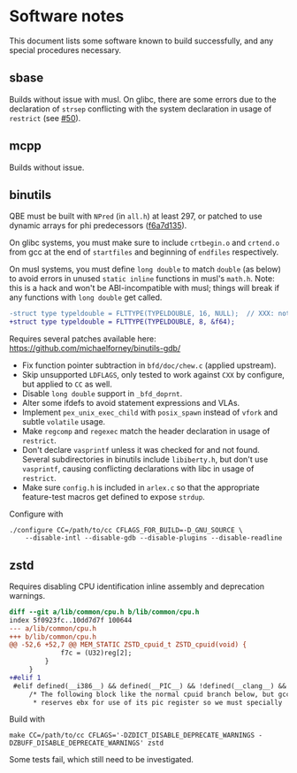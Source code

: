 # Software notes

This document lists some software known to build successfully, and any
special procedures necessary.

## sbase

Builds without issue with musl. On glibc, there are some errors due to
the declaration of `strsep` conflicting with the system declaration in
usage of `restrict` (see [#50]).

[#50]: https://todo.sr.ht/~mcf/cc-issues/50

## mcpp

Builds without issue.

## binutils

QBE must be built with `NPred` (in `all.h`) at least 297, or patched to
use dynamic arrays for phi predecessors ([f6a7d135]).

On glibc systems, you must make sure to include `crtbegin.o` and
`crtend.o` from gcc at the end of `startfiles` and beginning of `endfiles`
respectively.

On musl systems, you must define `long double` to match `double` (as
below) to avoid errors in unused `static inline` functions in musl's
`math.h`. Note: this is a hack and won't be ABI-incompatible with musl;
things will break if any functions with `long double` get called.

```diff
-struct type typeldouble = FLTTYPE(TYPELDOUBLE, 16, NULL);  // XXX: not supported by qbe
+struct type typeldouble = FLTTYPE(TYPELDOUBLE, 8, &f64);
```

Requires several patches available here:
https://github.com/michaelforney/binutils-gdb/

- Fix function pointer subtraction in `bfd/doc/chew.c` (applied upstream).
- Skip unsupported `LDFLAGS`, only tested to work against `CXX` by
  configure, but applied to `CC` as well.
- Disable `long double` support in `_bfd_doprnt`.
- Alter some ifdefs to avoid statement expressions and VLAs.
- Implement `pex_unix_exec_child` with `posix_spawn` instead of `vfork`
  and subtle `volatile` usage.
- Make `regcomp` and `regexec` match the header declaration in usage of
  `restrict`.
- Don't declare `vasprintf` unless it was checked for and not
  found. Several subdirectories in binutils include `libiberty.h`,
  but don't use `vasprintf`, causing conflicting declarations with libc
  in usage of `restrict`.
- Make sure `config.h` is included in `arlex.c` so that the appropriate
  feature-test macros get defined to expose `strdup`.

Configure with

	./configure CC=/path/to/cc CFLAGS_FOR_BUILD=-D_GNU_SOURCE \
		--disable-intl --disable-gdb --disable-plugins --disable-readline

[f6a7d135]: https://git.sr.ht/~mcf/qbe/commit/f6a7d135d54f5281547f20cc4f72a5e85862157c

## zstd

Requires disabling CPU identification inline assembly and deprecation
warnings.

```diff
diff --git a/lib/common/cpu.h b/lib/common/cpu.h
index 5f0923fc..10dd7d7f 100644
--- a/lib/common/cpu.h
+++ b/lib/common/cpu.h
@@ -52,6 +52,7 @@ MEM_STATIC ZSTD_cpuid_t ZSTD_cpuid(void) {
             f7c = (U32)reg[2];
         }
     }
+#elif 1
 #elif defined(__i386__) && defined(__PIC__) && !defined(__clang__) && defined(__GNUC__)
     /* The following block like the normal cpuid branch below, but gcc
      * reserves ebx for use of its pic register so we must specially
```

Build with

	make CC=/path/to/cc CFLAGS='-DZDICT_DISABLE_DEPRECATE_WARNINGS -DZBUFF_DISABLE_DEPRECATE_WARNINGS' zstd

Some tests fail, which still need to be investigated.
